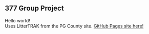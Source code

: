 ## 377 Group Project <br>
Hello world! <br>
Uses LitterTRAK from the PG County site.
[GitHub Pages site here!](https://yyang7171.github.io/377-Group-Project/)